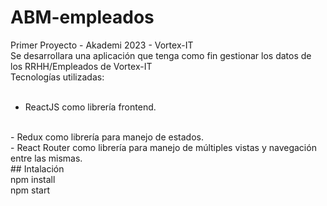 # ABM-empleados
Primer Proyecto - Akademi 2023 - Vortex-IT
<br>
Se desarrollara una aplicación que tenga como fin gestionar los datos de los RRHH/Empleados de Vortex-IT
<br>
Tecnologías utilizadas:
<br>
<br>
- ReactJS como librería frontend.
<br>
- Redux como librería para manejo de estados.
<br>
- React Router como librería para manejo de múltiples vistas y navegación entre las mismas.
<br>
## Intalación
<br>
npm install
<br>
npm start
